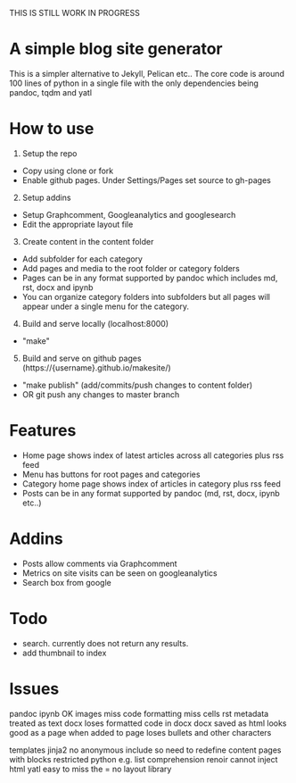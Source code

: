 THIS IS STILL WORK IN PROGRESS

A simple blog site generator
============================

This is a simpler alternative to Jekyll, Pelican etc.. The core code is around 100 lines of python in a single file with the only dependencies being pandoc, tqdm and yatl

How to use
==========

1. Setup the repo
* Copy using clone or fork
* Enable github pages. Under Settings/Pages set source to gh-pages
2. Setup addins
* Setup Graphcomment, Googleanalytics and googlesearch
* Edit the appropriate layout file
3. Create content in the content folder
* Add subfolder for each category
* Add pages and media to the root folder or category folders
* Pages can be in any format supported by pandoc which includes md, rst, docx and ipynb 
* You can organize category folders into subfolders but all pages will appear under a single menu for the category.
4. Build and serve locally (localhost:8000)
* "make"
5. Build and serve on github pages (https://{username}.github.io/makesite/)
* "make publish" (add/commits/push changes to content folder)
* OR git push any changes to master branch

Features
========

* Home page shows index of latest articles across all categories plus rss feed
* Menu has buttons for root pages and categories
* Category home page shows index of articles in category plus rss feed
* Posts can be in any format supported by pandoc (md, rst, docx, ipynb etc..)

Addins
======

* Posts allow comments via Graphcomment
* Metrics on site visits can be seen on googleanalytics
* Search box from google


Todo
====

* search. currently does not return any results.
* add thumbnail to index

Issues
======

pandoc
    ipynb
        OK images
        miss code formatting
        miss cells
    rst
        metadata treated as text
    docx
        loses formatted code in docx
    docx saved as html
        looks good as a page
        when added to page loses bullets and other characters

templates
    jinja2
        no anonymous include so need to redefine content pages with blocks
        restricted python e.g. list comprehension
    renoir
        cannot inject html
    yatl
        easy to miss the =
        no layout library




